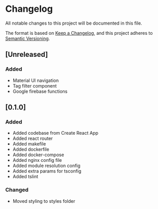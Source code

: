 # Changelog
All notable changes to this project will be documented in this file.

The format is based on [Keep a Changelog](https://keepachangelog.com/en/1.0.0/),
and this project adheres to [Semantic Versioning](https://semver.org/spec/v2.0.0.html).

## [Unreleased]
### Added
- Material UI navigation
- Tag filter component
- Google firebase functions

## [0.1.0]
### Added
- Added codebase from Create React App
- Added react router
- Added makefile
- Added dockerfile
- Added docker-compose
- Added nginx config file
- Added module resolution config
- Added extra params for tsconfig
- Added tslint
### Changed
- Moved styling to styles folder
